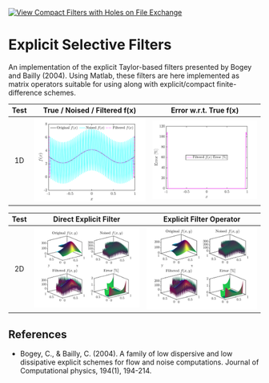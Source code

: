 [![View Compact Filters with Holes on File Exchange](https://www.mathworks.com/matlabcentral/images/matlab-file-exchange.svg)](https://fr.mathworks.com/matlabcentral/fileexchange/115515-compact-filters-with-holes)

# Explicit Selective Filters
An implementation of the explicit Taylor-based filters presented by Bogey and Bailly (2004).
Using Matlab, these filters are here implemented as matrix operators suitable for using along with explicit/compact finite-difference schemes. 

|  Test  | True / Noised / Filtered f(x) | Error w.r.t. True f(x) |
|:------:|:-------------------------------:|:---------------------------:|
|   1D   | ![Test1D_compact](.figure/../figures/Test_compactFilters1d.png) | ![Test1D_Error](.figure/../figures/Test_compactFilters1d_error.png) |


|  Test  |  Direct Explicit Filter |  Explicit Filter Operator |
|:------:|:-----------------------:|:-------------------------:|
|   2D   | ![Test2D_explicit](.figure/../figures/Test_explicitFilters2d.png) | ![Test2D_compact](.figure/../figures/Test_compactFilters2d.png) |

## References
- Bogey, C., & Bailly, C. (2004). A family of low dispersive and low dissipative explicit schemes for flow and noise computations. Journal of Computational physics, 194(1), 194-214.
